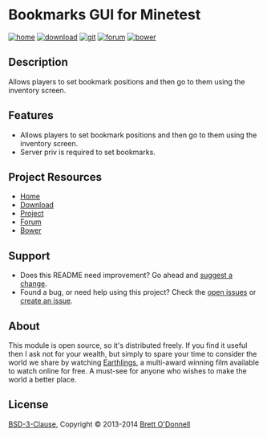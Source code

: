 # Bookmarks GUI for Minetest

[![home](https://img.shields.io/badge/bookmarks_gui-home-blue.svg?style=flat-square)](http://cornernote.github.io/minetest-bookmarks_gui/)
[![download](https://img.shields.io/github/tag/cornernote/minetest-bookmarks_gui.svg?style=flat-square&label=release)](https://github.com/cornernote/minetest-bookmarks_gui/archive/master.zip)
[![git](https://img.shields.io/badge/git-project-green.svg?style=flat-square)](https://github.com/cornernote/minetest-bookmarks_gui)
[![forum](https://img.shields.io/badge/minetest-mod-green.svg?style=flat-square)](http://forum.minetest.net/viewtopic.php?f=11&t=3219)
[![bower](https://img.shields.io/badge/bower-mod-green.svg?style=flat-square)](https://minetest-bower.herokuapp.com/mods/bookmarks_gui)


## Description

Allows players to set bookmark positions and then go to them using the inventory screen.


## Features

- Allows players to set bookmark positions and then go to them using the inventory screen.
- Server priv is required to set bookmarks.


## Project Resources

* [Home](http://cornernote.github.io/minetest-bookmarks_gui/)
* [Download](https://github.com/cornernote/minetest-bookmarks_gui/archive/master.zip)
* [Project](https://github.com/cornernote/minetest-bookmarks_gui)
* [Forum](http://forum.minetest.net/viewtopic.php?f=11&t=3219)
* [Bower](https://minetest-bower.herokuapp.com/mods/bookmarks_gui)


## Support

- Does this README need improvement?  Go ahead and [suggest a change](https://github.com/cornernote/minetest-bookmarks_gui/edit/master/README.md).
- Found a bug, or need help using this project?  Check the [open issues](https://github.com/cornernote/minetest-bookmarks_gui/issues) or [create an issue](https://github.com/cornernote/minetest-bookmarks_gui/issues/new).


## About

This module is open source, so it's distributed freely. If you find it useful then I ask not for your wealth, but simply to spare your time to consider the world we share by watching [Earthlings](http://earthlings.com/), a multi-award winning film available to watch online for free. A must-see for anyone who wishes to make the world a better place.


## License

[BSD-3-Clause](https://raw.github.com/cornernote/minetest-bookmarks_gui/master/LICENSE), Copyright © 2013-2014 [Brett O'Donnell](http://cornernote.github.io/)
